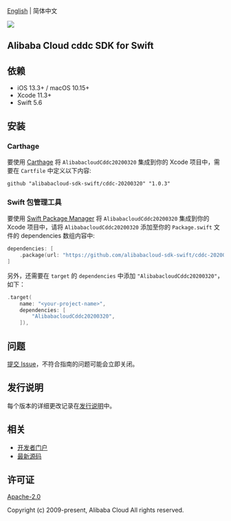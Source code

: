 [English](README.md) | 简体中文

![](https://aliyunsdk-pages.alicdn.com/icons/AlibabaCloud.svg)

## Alibaba Cloud cddc SDK for Swift

## 依赖

- iOS 13.3+ / macOS 10.15+
- Xcode 11.3+
- Swift 5.6

## 安装

### Carthage

要使用 [Carthage](https://github.com/Carthage/Carthage) 将 `AlibabacloudCddc20200320` 集成到你的 Xcode 项目中，需要在 `Cartfile` 中定义以下内容:

```ogdl
github "alibabacloud-sdk-swift/cddc-20200320" "1.0.3"
```

### Swift 包管理工具

要使用 [Swift Package Manager](https://swift.org/package-manager/) 将 `AlibabacloudCddc20200320` 集成到你的 Xcode 项目中，请将 `AlibabacloudCddc20200320` 添加至你的 `Package.swift` 文件的 dependencies 数组内容中:

```swift
dependencies: [
    .package(url: "https://github.com/alibabacloud-sdk-swift/cddc-20200320.git", from: "1.0.3")
]
```

另外，还需要在 `target` 的 `dependencies` 中添加 `"AlibabacloudCddc20200320"`，如下：

```swift
.target(
    name: "<your-project-name>",
    dependencies: [
        "AlibabacloudCddc20200320",
    ]),
```

## 问题

[提交 Issue](https://github.com/alibabacloud-sdk-swift/cddc-20200320/issues/new)，不符合指南的问题可能会立即关闭。

## 发行说明

每个版本的详细更改记录在[发行说明](./ChangeLog.txt)中。

## 相关

* [开发者门户](https://next.api.aliyun.com/home)
* [最新源码](https://github.com/alibabacloud-sdk-swift/cddc-20200320)

## 许可证

[Apache-2.0](http://www.apache.org/licenses/LICENSE-2.0)

Copyright (c) 2009-present, Alibaba Cloud All rights reserved.
